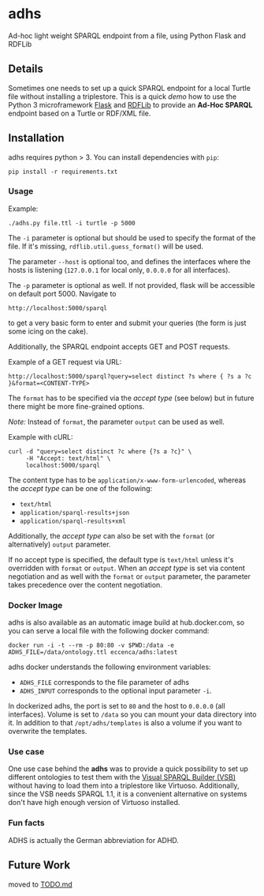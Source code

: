 # adhs
Ad-hoc light weight SPARQL endpoint from a file, using Python Flask and RDFLib

## Details
Sometimes one needs to set up a quick SPARQL endpoint for a local Turtle file without installing a triplestore. This is a quick *demo* how to use the Python 3 microframework [Flask](http://flask.pocoo.org/) and [RDFLib](https://github.com/RDFLib) to provide an **Ad-Hoc SPARQL** endpoint based on a Turtle or RDF/XML file.

## Installation

adhs requires python > 3. You can install dependencies with `pip`:

```
pip install -r requirements.txt
```

### Usage

Example:
```
./adhs.py file.ttl -i turtle -p 5000
```

The `-i` parameter is optional but should be used to specify the format of the file. If it's missing, `rdflib.util.guess_format()` will be used.

The parameter `--host` is optional too, and defines the interfaces where the hosts is listening (`127.0.0.1` for local only, `0.0.0.0` for all interfaces).

The `-p` parameter is optional as well. If not provided, flask will be accessible on default port 5000. Navigate to

```
http://localhost:5000/sparql
```

to get a very basic form to enter and submit your queries (the form is just some icing on the cake).

Additionally, the SPARQL endpoint accepts GET and POST requests.

Example of a GET request via URL:

```
http://localhost:5000/sparql?query=select distinct ?s where { ?s a ?c }&format=<CONTENT-TYPE>
```

The `format` has to be specified via the _accept type_ (see below) but in future there might be more fine-grained options.

_Note:_ Instead of `format`, the parameter `output` can be used as well.

Example with cURL:

```
curl -d "query=select distinct ?c where {?s a ?c}" \
     -H "Accept: text/html" \
     localhost:5000/sparql
```

The content type has to be `application/x-www-form-urlencoded`, whereas the _accept type_ can be one of the following:

* `text/html`
* `application/sparql-results+json`
* `application/sparql-results+xml`

Additionally, the _accept type_ can also be set with the `format` (or alternatively) `output` parameter.

If no accept type is specified, the default type is `text/html` unless it's overridden with `format` or `output`. When an _accept type_ is set via content negotiation and as well with the `format` or `output` parameter, the parameter takes precedence over the content negotiation.

### Docker Image

adhs is also available as an automatic image build at hub.docker.com, so you can serve a local file with the following docker command:

    docker run -i -t --rm -p 80:80 -v $PWD:/data -e ADHS_FILE=/data/ontology.ttl eccenca/adhs:latest

adhs docker understands the following environment variables:

- `ADHS_FILE` corresponds to the file parameter of adhs
- `ADHS_INPUT` corresponds to the optional input parameter `-i`.

In dockerized adhs, the port is set to `80` and the host to `0.0.0.0` (all interfaces).
Volume is set to `/data` so you can mount your data directory into it.
In addition to that `/opt/adhs/templates` is also a volume if you want to overwrite the templates.

### Use case

One use case behind the **adhs** was to provide a quick possibility to set up different ontologies to test them with the [Visual SPARQL Builder (VSB)](https://github.com/leipert/vsb) without having to load them into a triplestore like Virtuoso. Additionally, since the VSB needs SPARQL 1.1, it is a convenient alternative on systems don't have high enough version of Virtuoso installed.

### Fun facts

ADHS is actually the German abbreviation for ADHD.

## Future Work

moved to [TODO.md](TODO.md)

